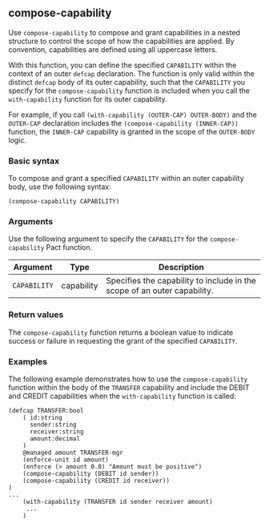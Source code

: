 ## compose-capability

Use `compose-capability` to compose and grant capabilities in a nested structure to control the scope of how the capabilities are applied.
By convention, capabilities are defined using all uppercase letters.

With this function, you can define the specified `CAPABILITY` within the context of an outer `defcap` declaration.
The function is only valid within the distinct `defcap` body of its outer capability, such that the `CAPABILITY` you specify for the `compose-capability` function is included when you call the `with-capability` function for its outer capability. 

For example, if you call `(with-capability (OUTER-CAP) OUTER-BODY)` and the `OUTER-CAP` declaration includes the `(compose-capability (INNER-CAP))` function, the `INNER-CAP` capability is granted in the scope of the `OUTER-BODY` logic.

### Basic syntax

To compose and grant a specified `CAPABILITY` within an outer capability body, use the following syntax:

```pact
(compose-capability CAPABILITY)
```

### Arguments

Use the following argument to specify the `CAPABILITY` for the `compose-capability` Pact function.

| Argument | Type | Description |
| --- | --- | --- |
| `CAPABILITY` | capability | Specifies the capability to include in the scope of an outer capability. |

### Return values

The `compose-capability` function returns a boolean value to indicate success or failure in requesting the grant of the specified `CAPABILITY`.

### Examples

The following example demonstrates how to use the `compose-capability` function within the body of the `TRANSFER` capability and include the DEBIT and CREDIT capabilities when the `with-capability` function is called:

```pact
(defcap TRANSFER:bool
    ( id:string
      sender:string
      receiver:string
      amount:decimal
    )
    @managed amount TRANSFER-mgr
    (enforce-unit id amount)
    (enforce (> amount 0.0) "Amount must be positive")
    (compose-capability (DEBIT id sender))
    (compose-capability (CREDIT id receiver))
)
...
    (with-capability (TRANSFER id sender receiver amount)
     ...
    )
```

